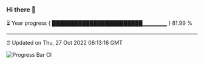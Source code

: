 ### Hi there 👋

⏳ Year progress { ████████████████████████▁▁▁▁▁▁ } 81.99 %

---

⏰ Updated on Thu, 27 Oct 2022 06:13:16 GMT

![Progress Bar CI](https://github.com/Shyam-Makwana/GitHub-Actions-Demo/workflows/Progress%20Bar%20CI/badge.svg)
